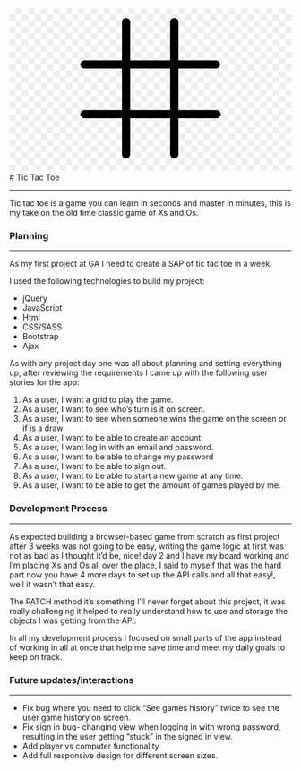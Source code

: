 ![alt text](https://github.com/rpinales87/tic-tac-toe-client/blob/development/public/tictactoe.jpg)# Tic Tac Toe
_______________________

Tic tac toe is a game you can learn in seconds and master in minutes, this is my take on the old time classic game of Xs and Os.

### Planning
_________________________________________

As my first project at GA I need to create a SAP of tic tac toe in a week.

I used the following technologies to build my project:

* jQuery
* JavaScript
* Html
* CSS/SASS
* Bootstrap
* Ajax

As with any project day one was all about planning and setting everything up, after reviewing the requirements I came up with the following user stories for the app:

1. As a user, I want a grid to play the game.
2. As a user, I want to see who’s turn is it on screen.
3. As a user, I want to see when someone wins the game on the screen or if is a draw
4. As a user, I want to be able to create an account.
5. As a user, I want log in with an email and password.
6. As a user, I want to be able to change my password
7. As a user, I want to be able to sign out.
8. As a user, I want to be able to start a new game at any time.
9. As a user, I want to be able to get the amount of games played by me.

### Development Process
_____

As expected building a browser-based game from scratch as first project after 3 weeks was not going to be easy, writing the game logic at first was not as bad as I thought it’d be, nice! day 2 and I have my board working and I’m placing Xs and Os all over the place, I said to myself that was the hard part now you have 4 more days to set up the API calls and all that easy!, well it wasn’t that easy.

The PATCH method it’s something I’ll never forget about this project, it was really challenging it helped to really understand how to use and storage the objects I was getting from the API.

In all my development process I focused on small parts of the app instead of working in all at once that help me save time and meet my daily goals to keep on track.

### Future updates/interactions
____

- Fix bug where you need to click “See games history” twice to see the user game history on screen.
- Fix sign in bug- changing view when logging in with wrong password, resulting in the user getting “stuck” in the signed in view.
- Add player vs computer functionality
- Add full responsive design for different screen sizes.
